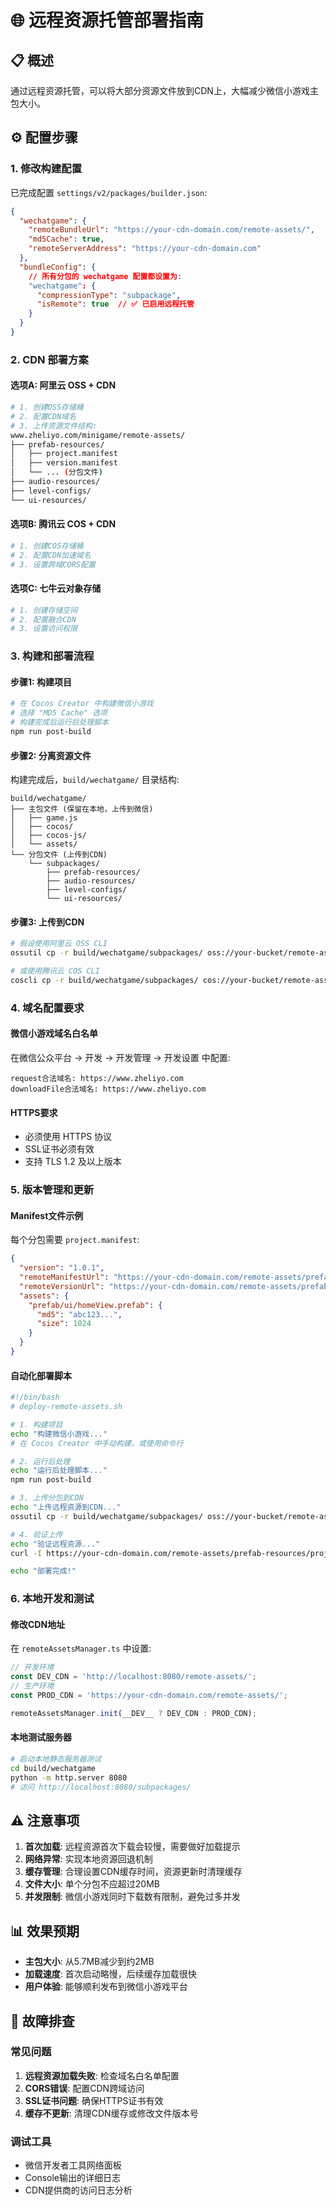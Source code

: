 # 🌐 远程资源托管部署指南

## 📋 概述
通过远程资源托管，可以将大部分资源文件放到CDN上，大幅减少微信小游戏主包大小。

## ⚙️ 配置步骤

### 1. 修改构建配置
已完成配置 `settings/v2/packages/builder.json`:
```json
{
  "wechatgame": {
    "remoteBundleUrl": "https://your-cdn-domain.com/remote-assets/",
    "md5Cache": true,
    "remoteServerAddress": "https://your-cdn-domain.com"
  },
  "bundleConfig": {
    // 所有分包的 wechatgame 配置都设置为:
    "wechatgame": {
      "compressionType": "subpackage",
      "isRemote": true  // ✅ 已启用远程托管
    }
  }
}
```

### 2. CDN 部署方案

#### 选项A: 阿里云 OSS + CDN
```bash
# 1. 创建OSS存储桶
# 2. 配置CDN域名
# 3. 上传资源文件结构:
www.zheliyo.com/minigame/remote-assets/
├── prefab-resources/
│   ├── project.manifest
│   ├── version.manifest
│   └── ... (分包文件)
├── audio-resources/
├── level-configs/
└── ui-resources/
```

#### 选项B: 腾讯云 COS + CDN
```bash
# 1. 创建COS存储桶
# 2. 配置CDN加速域名
# 3. 设置跨域CORS配置
```

#### 选项C: 七牛云对象存储
```bash
# 1. 创建存储空间
# 2. 配置融合CDN
# 3. 设置访问权限
```

### 3. 构建和部署流程

#### 步骤1: 构建项目
```bash
# 在 Cocos Creator 中构建微信小游戏
# 选择 "MD5 Cache" 选项
# 构建完成后运行后处理脚本
npm run post-build
```

#### 步骤2: 分离资源文件
构建完成后，`build/wechatgame/` 目录结构:
```
build/wechatgame/
├── 主包文件 (保留在本地，上传到微信)
│   ├── game.js
│   ├── cocos/
│   ├── cocos-js/
│   └── assets/
└── 分包文件 (上传到CDN)
    └── subpackages/
        ├── prefab-resources/
        ├── audio-resources/
        ├── level-configs/
        └── ui-resources/
```

#### 步骤3: 上传到CDN
```bash
# 假设使用阿里云 OSS CLI
ossutil cp -r build/wechatgame/subpackages/ oss://your-bucket/remote-assets/ --update

# 或使用腾讯云 COS CLI  
coscli cp -r build/wechatgame/subpackages/ cos://your-bucket/remote-assets/ --sync
```

### 4. 域名配置要求

#### 微信小游戏域名白名单
在微信公众平台 -> 开发 -> 开发管理 -> 开发设置 中配置:
```
request合法域名: https://www.zheliyo.com
downloadFile合法域名: https://www.zheliyo.com
```

#### HTTPS要求
- 必须使用 HTTPS 协议
- SSL证书必须有效
- 支持 TLS 1.2 及以上版本

### 5. 版本管理和更新

#### Manifest文件示例
每个分包需要 `project.manifest`:
```json
{
  "version": "1.0.1",
  "remoteManifestUrl": "https://your-cdn-domain.com/remote-assets/prefab-resources/project.manifest",
  "remoteVersionUrl": "https://your-cdn-domain.com/remote-assets/prefab-resources/version.manifest", 
  "assets": {
    "prefab/ui/homeView.prefab": {
      "md5": "abc123...",
      "size": 1024
    }
  }
}
```

#### 自动化部署脚本
```bash
#!/bin/bash
# deploy-remote-assets.sh

# 1. 构建项目
echo "构建微信小游戏..."
# 在 Cocos Creator 中手动构建，或使用命令行

# 2. 运行后处理
echo "运行后处理脚本..."
npm run post-build

# 3. 上传分包到CDN  
echo "上传远程资源到CDN..."
ossutil cp -r build/wechatgame/subpackages/ oss://your-bucket/remote-assets/ --update

# 4. 验证上传
echo "验证远程资源..."
curl -I https://your-cdn-domain.com/remote-assets/prefab-resources/project.manifest

echo "部署完成!"
```

### 6. 本地开发和测试

#### 修改CDN地址
在 `remoteAssetsManager.ts` 中设置:
```typescript
// 开发环境
const DEV_CDN = 'http://localhost:8080/remote-assets/';
// 生产环境  
const PROD_CDN = 'https://your-cdn-domain.com/remote-assets/';

remoteAssetsManager.init(__DEV__ ? DEV_CDN : PROD_CDN);
```

#### 本地测试服务器
```bash
# 启动本地静态服务器测试
cd build/wechatgame
python -m http.server 8080
# 访问 http://localhost:8080/subpackages/
```

## ⚠️ 注意事项

1. **首次加载**: 远程资源首次下载会较慢，需要做好加载提示
2. **网络异常**: 实现本地资源回退机制 
3. **缓存管理**: 合理设置CDN缓存时间，资源更新时清理缓存
4. **文件大小**: 单个分包不应超过20MB
5. **并发限制**: 微信小游戏同时下载数有限制，避免过多并发

## 📊 效果预期

- **主包大小**: 从5.7MB减少到约2MB
- **加载速度**: 首次启动略慢，后续缓存加载很快  
- **用户体验**: 能够顺利发布到微信小游戏平台

## 🔧 故障排查

### 常见问题
1. **远程资源加载失败**: 检查域名白名单配置
2. **CORS错误**: 配置CDN跨域访问
3. **SSL证书问题**: 确保HTTPS证书有效
4. **缓存不更新**: 清理CDN缓存或修改文件版本号

### 调试工具
- 微信开发者工具网络面板
- Console输出的详细日志
- CDN提供商的访问日志分析